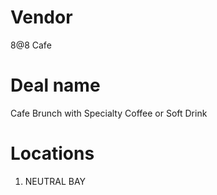 Vendor
=
8@8 Cafe

Deal name
=
Cafe Brunch with Specialty Coffee or Soft Drink

Locations
=
1. NEUTRAL BAY